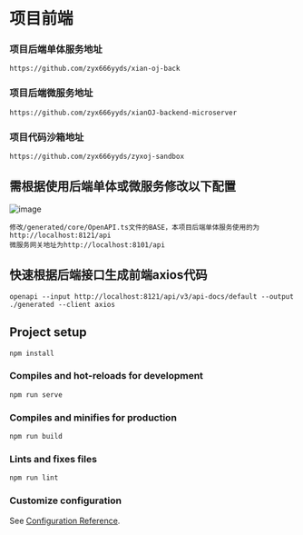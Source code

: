 # 项目前端

### 项目后端单体服务地址
```
https://github.com/zyx666yyds/xian-oj-back
```
### 项目后端微服务地址
```
https://github.com/zyx666yyds/xianOJ-backend-microserver
```
### 项目代码沙箱地址
```
https://github.com/zyx666yyds/zyxoj-sandbox
```

## 需根据使用后端单体或微服务修改以下配置
![image](https://github.com/zyx666yyds/xian-oj/assets/94099079/c8d6b3ac-7225-4637-b633-7af573f8dfd7)
```
修改/generated/core/OpenAPI.ts文件的BASE，本项目后端单体服务使用的为http://localhost:8121/api
微服务网关地址为http://localhost:8101/api
```


## 快速根据后端接口生成前端axios代码
```
openapi --input http://localhost:8121/api/v3/api-docs/default --output ./generated --client axios
```

## Project setup
```
npm install
```

### Compiles and hot-reloads for development
```
npm run serve
```

### Compiles and minifies for production
```
npm run build
```

### Lints and fixes files
```
npm run lint
```

### Customize configuration
See [Configuration Reference](https://cli.vuejs.org/config/).
